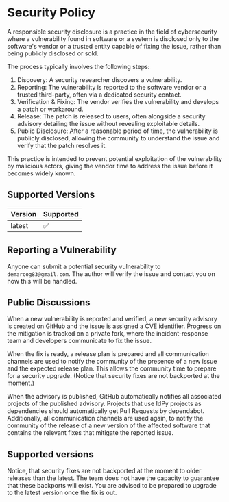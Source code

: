 # Security Policy

A responsible security disclosure is a practice in the field of cybersecurity where a vulnerability found in software or a system is disclosed only to the software's vendor or a trusted entity capable of fixing the issue, rather than being publicly disclosed or sold.

The process typically involves the following steps:

1. Discovery: A security researcher discovers a vulnerability.
2. Reporting: The vulnerability is reported to the software vendor or a trusted third-party, often via a dedicated security contact.
3. Verification & Fixing: The vendor verifies the vulnerability and develops a patch or workaround.
4. Release: The patch is released to users, often alongside a security advisory detailing the issue without revealing exploitable details.
5. Public Disclosure: After a reasonable period of time, the vulnerability is publicly disclosed, allowing the community to understand the issue and verify that the patch resolves it.

This practice is intended to prevent potential exploitation of the vulnerability by malicious actors, giving the vendor time to address the issue before it becomes widely known.

## Supported Versions

| Version | Supported          |
| ------- | ------------------ |
| latest   | :white_check_mark: |

## Reporting a Vulnerability

Anyone can submit a potential security vulnerability to `demarcog83@gmail.com`.
The author will verify the issue and contact you on how this will be
handled.


## Public Discussions

When a new vulnerability is reported and verified, a new security advisory is created on
GitHub and the issue is assigned a CVE identifier. Progress on the mitigation is tracked
on a private fork, where the incident-response team and developers communicate to fix
the issue.

When the fix is ready, a release plan is prepared and all communication channels are
used to notify the community of the presence of a new issue and the expected release
plan. This allows the community time to prepare for a security upgrade. (Notice that
security fixes are not backported at the moment.)

When the advisory is published, GitHub automatically notifies all associated projects of
the published advisory. Projects that use IdPy projects as dependencies should
automatically get Pull Requests by dependabot. Additionally, all communication channels
are used again, to notify the community of the release of a new version of the affected
software that contains the relevant fixes that mitigate the reported issue.


## Supported versions

Notice, that security fixes are not backported at the moment to older releases than the
latest. The team does not have the capacity to guarantee that these backports will exist.
You are advised to be prepared to upgrade to the latest version once the fix is out.
